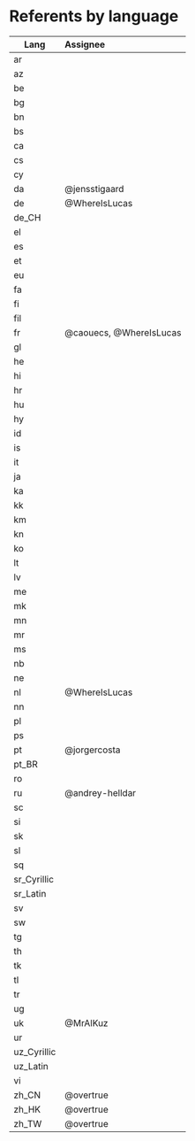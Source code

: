 # Referents by language

| Lang | Assignee |
| --- |:--|
| ar | |
| az | |
| be | |
| bg | |
| bn | |
| bs | |
| ca | |
| cs | |
| cy | |
| da | @jensstigaard  |
| de | @WhereIsLucas |
| de_CH | |
| el | |
| es | |
| et | |
| eu | |
| fa | |
| fi | |
| fil | |
| fr | @caouecs, @WhereIsLucas |
| gl | |
| he | |
| hi | |
| hr | |
| hu | |
| hy | |
| id | |
| is | |
| it | |
| ja | |
| ka | |
| kk | |
| km | |
| kn | |
| ko | |
| lt | |
| lv | |
| me | |
| mk | |
| mn | |
| mr | |
| ms | |
| nb | |
| ne | |
| nl | @WhereIsLucas |
| nn | |
| pl | |
| ps | |
| pt | @jorgercosta |
| pt_BR | |
| ro | |
| ru | @andrey-helldar |
| sc | |
| si | |
| sk | |
| sl | |
| sq | |
| sr_Cyrillic | |
| sr_Latin | |
| sv | |
| sw | |
| tg | |
| th | |
| tk | |
| tl | |
| tr | |
| ug | |
| uk | @MrAlKuz |
| ur | |
| uz_Cyrillic | |
| uz_Latin | |
| vi | |
| zh_CN | @overtrue |
| zh_HK | @overtrue |
| zh_TW | @overtrue |